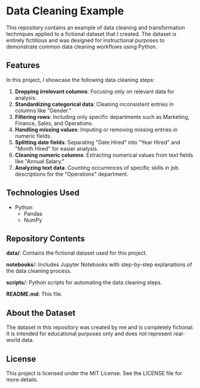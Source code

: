 # Data Cleaning Example

This repository contains an example of data cleaning and transformation techniques applied to a fictional dataset that I created. The dataset is entirely fictitious and was designed for instructional purposes to demonstrate common data cleaning workflows using Python.

## Features
In this project, I showcase the following data cleaning steps:
1. **Dropping irrelevant columns**: Focusing only on relevant data for analysis.
2. **Standardizing categorical data**: Cleaning inconsistent entries in columns like "Gender."
3. **Filtering rows**: Including only specific departments such as Marketing, Finance, Sales, and Operations.
4. **Handling missing values**: Imputing or removing missing entries in numeric fields.
5. **Splitting date fields**: Separating "Date Hired" into "Year Hired" and "Month Hired" for easier analysis.
6. **Cleaning numeric columns**: Extracting numerical values from text fields like "Annual Salary."
7. **Analyzing text data**: Counting occurrences of specific skills in job descriptions for the "Operations" department.

## Technologies Used
- Python
  - Pandas
  - NumPy

## Repository Contents
**data/**: Contains the fictional dataset used for this project.

**notebooks**/: Includes Jupyter Notebooks with step-by-step explanations of the data cleaning process.

**scripts**/: Python scripts for automating the data cleaning steps.

**README.md**: This file.

## About the Dataset
The dataset in this repository was created by me and is completely fictional. It is intended for educational purposes only and does not represent real-world data.

## License
This project is licensed under the MIT License. See the LICENSE file for more details.

